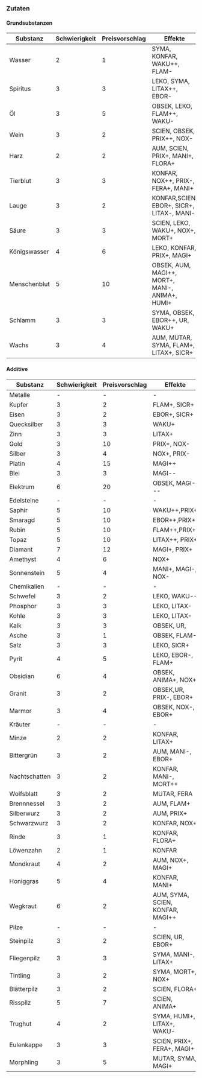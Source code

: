 ### Zutaten

#### Grundsubstanzen

| Substanz | Schwierigkeit | Preisvorschlag | Effekte |
|----------|---------------|----------------|---------|
| Wasser | 2 | 1 | SYMA, KONFAR, WAKU++, FLAM- |
| Spiritus | 3 | 3 | LEKO, SYMA, LITAX++, EBOR- |
| Öl | 3 | 5 | OBSEK, LEKO, FLAM++, WAKU- |
| Wein | 3 | 2 | SCIEN, OBSEK, PRIX++, NOX- |
| Harz | 2 | 2 | AUM, SCIEN, PRIX+, MANI+, FLORA+ |
| Tierblut | 3 | 3 | KONFAR, NOX++, PRIX-, FERA+, MANI+ |
| Lauge | 3 | 2 | KONFAR,SCIEN, EBOR+, SICR+, LITAX-, MANI- |
| Säure | 3 | 3 | SCIEN, LEKO, WAKU+, NOX+, MORT+ |
| Königswasser | 4 | 6 | LEKO, KONFAR, PRIX+, MAGI+ |
| Menschenblut | 5 | 10 | OBSEK, AUM, MAGI++, MORT+, MANI-, ANIMA+, HUMI+ |
| Schlamm | 3 | 3 | SYMA,  OBSEK, EBOR++, UR, WAKU+ |
| Wachs | 3 | 4 | AUM, MUTAR, SYMA, FLAM+, LITAX+, SICR+ |

#### Additive

| Substanz | Schwierigkeit | Preisvorschlag | Effekte |
|----------|---------------|----------------|---------|
| Metalle | - | - | - |
| Kupfer | 3 | 2 | FLAM+, SICR+ |
| Eisen | 3 | 2 | EBOR+, SICR+ |
| Quecksilber | 3 | 3 | WAKU+ |
| Zinn | 3 | 3 | LITAX+ |
| Gold | 3 | 10 |PRIX+, NOX- |
| Silber | 3 | 4 | NOX+, PRIX- |
| Platin | 4 | 15 |MAGI++ |
| Blei | 3 | 3 | MAGI-- |
| Elektrum | 6 | 20 | OBSEK, MAGI--- |
| Edelsteine | - | - | - |
| Saphir | 5 | 10 | WAKU++,PRIX+ |
| Smaragd | 5 | 10 | EBOR++,PRIX+ |
| Rubin | 5 | 10 | FLAM++,PRIX+ |
| Topaz | 5 | 10 | LITAX++, PRIX+ |
| Diamant | 7 | 12 | MAGI+, PRIX+ |
| Amethyst | 4 | 6 |  NOX+ |
| Sonnenstein | 5 | 4 |  MANI+, MAGI-, NOX- |
| Chemikalien  | - | - | - |
| Schwefel | 3 | 2 | LEKO, WAKU-- |
| Phosphor | 3 | 3 | LEKO, LITAX- |
| Kohle | 3 | 3 | LEKO, LITAX- |
| Kalk | 3 | 3 | OBSEK, UR,  |
| Asche | 3 | 1 | OBSEK, FLAM- |
| Salz | 3 | 3 | LEKO, SICR+ |
| Pyrit | 4 | 5 | LEKO, EBOR-, FLAM+ |
| Obsidian | 6 | 4 | OBSEK, ANIMA+, NOX+ |
| Granit | 3 | 2 | OBSEK,UR, PRIX-, EBOR+ |
| Marmor | 3 | 4 | OBSEK, NOX-, EBOR+ |
| Kräuter | - | - | - |
| Minze | 2 | 2 | KONFAR, LITAX+ |
| Bittergrün | 3 | 2 | AUM, MANI-, EBOR+ |
| Nachtschatten |3 | 2 | KONFAR, MANI-, MORT++ |
| Wolfsblatt | 3 | 2 | MUTAR, FERA |
| Brennnessel | 3 | 2 | AUM, FLAM+ |
| Silberwurz | 3 | 2 | AUM, PRIX+ |
| Schwarzwurz | 3 | 2 | KONFAR, NOX+ |
| Rinde | 3 | 1 | KONFAR, FLORA+ |
| Löwenzahn | 2 | 1 | KONFAR |
| Mondkraut | 4 | 2 | AUM, NOX+, MAGI+ |
| Honiggras | 5 | 4 | KONFAR, MANI+ |
| Wegkraut | 6 | 2 | AUM, SYMA, SCIEN, KONFAR, MAGI++ |
| Pilze | - | - | - |
| Steinpilz | 3 | 2 | SCIEN, UR, EBOR+ |
| Fliegenpilz | 3 | 3 | SYMA, MANI-, LITAX+ |
| Tintling | 3 | 2 | SYMA, MORT+, NOX+ |
| Blätterpilz | 3 | 2 | SCIEN, FLORA+ |
| Risspilz | 5 | 7 | SCIEN, ANIMA+ |
| Trughut | 4 | 2 | SYMA, HUMI+, LITAX+, WAKU- |
| Eulenkappe | 3 | 3 | SCIEN, PRIX+, FERA+, MAGI+ |
| Morphling | 3 | 5 | MUTAR, SYMA, MAGI+ |
